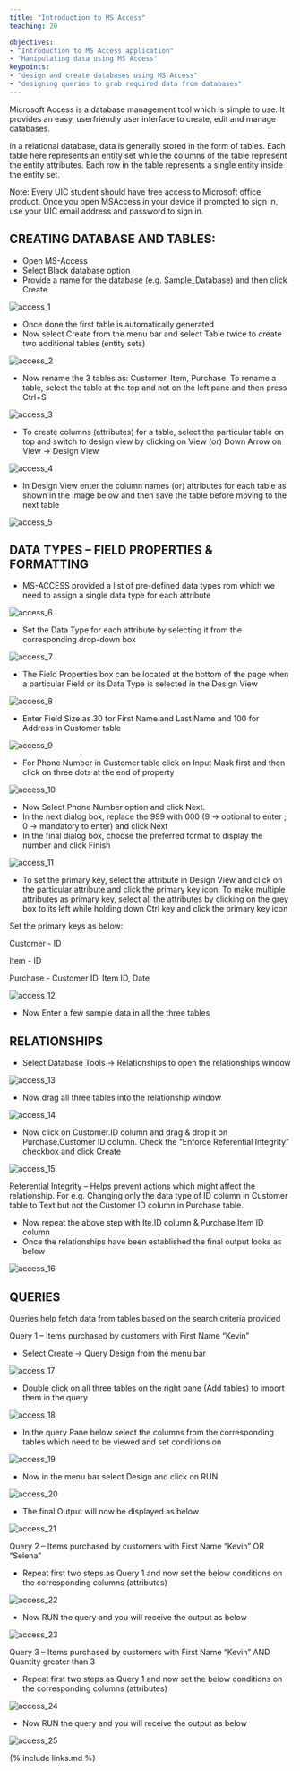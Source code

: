 ```yaml
---
title: "Introduction to MS Access"
teaching: 20

objectives:
- "Introduction to MS Access application"
- "Manipulating data using MS Access"
keypoints:
- "design and create databases using MS Access"
- "designing queries to grab required data from databases"
---
```


Microsoft Access is a database management tool which is simple to use. It provides an easy, userfriendly user interface to create, edit and manage databases.

In a relational database, data is generally stored in the form of tables. Each table here represents an entity set while the columns of the table represent the entity attributes. Each row in the table
represents a single entity inside the entity set.

Note: Every UIC student should have free access to Microsoft office product. Once you open MSAccess in your device if prompted to sign in, use your UIC email address and password to sign in.

## CREATING DATABASE AND TABLES:
* Open MS-Access
* Select Black database option
* Provide a name for the database (e.g. Sample_Database) and then click Create

![access_1](../fig/access_1.PNG)

* Once done the first table is automatically generated
* Now select Create from the menu bar and select Table twice to create two additional tables (entity sets)

![access_2](../fig/access_2.PNG)

* Now rename the 3 tables as: Customer, Item, Purchase. To rename a table, select the table at the top and not on the left pane and then press Ctrl+S

![access_3](../fig/access_3.PNG)

* To create columns (attributes) for a table, select the particular table on top and switch to design view by clicking on View (or) Down Arrow on View → Design View

![access_4](../fig/access_4.PNG)

* In Design View enter the column names (or) attributes for each table as shown in the image below and then save the table before moving to the next table

![access_5](../fig/access_5.PNG)

## DATA TYPES – FIELD PROPERTIES & FORMATTING

* MS-ACCESS provided a list of pre-defined data types rom which we need to assign a single data type for each attribute

![access_6](../fig/access_6.PNG)

* Set the Data Type for each attribute by selecting it from the corresponding drop-down box

![access_7](../fig/access_7.PNG)

* The Field Properties box can be located at the bottom of the page when a particular Field or its Data Type is selected in the Design View

![access_8](../fig/access_8.PNG)

* Enter Field Size as 30 for First Name and Last Name and 100 for Address in Customer table

![access_9](../fig/access_9.PNG)

* For Phone Number in Customer table click on Input Mask first and then click on three dots at the end of property

![access_10](../fig/access_10.PNG)

* Now Select Phone Number option and click Next.
* In the next dialog box, replace the 999 with 000 (9 → optional to enter ; 0 → mandatory to enter) and click Next
* In the final dialog box, choose the preferred format to display the number and click Finish

![access_11](../fig/access_11.PNG)

* To set the primary key, select the attribute in Design View and click on the particular attribute and click the primary key icon. To make multiple attributes as primary key, select all the attributes by clicking on the grey box to its left while holding down Ctrl key and click the primary key icon

Set the primary keys as below:

Customer - ID

Item - ID

Purchase - Customer ID, Item ID, Date

![access_12](../fig/access_12.PNG)

* Now Enter a few sample data in all the three tables

## RELATIONSHIPS

* Select Database Tools → Relationships to open the relationships window

![access_13](../fig/access_13.PNG)

* Now drag all three tables into the relationship window

![access_14](../fig/access_14.PNG)

* Now click on Customer.ID column and drag & drop it on Purchase.Customer ID column. Check the “Enforce Referential Integrity” checkbox and click Create

![access_15](../fig/access_15.PNG)

Referential Integrity – Helps prevent actions which might affect the relationship. For e.g.
Changing only the data type of ID column in Customer table to Text but not the Customer ID
column in Purchase table.

* Now repeat the above step with Ite.ID column & Purchase.Item ID column
* Once the relationships have been established the final output looks as below

![access_16](../fig/access_16.PNG)

## QUERIES

Queries help fetch data from tables based on the search criteria provided

Query 1 – Items purchased by customers with First Name “Kevin”

* Select Create → Query Design from the menu bar

![access_17](../fig/access_17.PNG)

* Double click on all three tables on the right pane (Add tables) to import them in the query

![access_18](../fig/access_18.PNG)

* In the query Pane below select the columns from the corresponding tables which need to be
viewed and set conditions on

![access_19](../fig/access_19.PNG)

* Now in the menu bar select Design and click on RUN

![access_20](../fig/access_20.PNG)

* The final Output will now be displayed as below

![access_21](../fig/access_21.PNG)

Query 2 – Items purchased by customers with First Name “Kevin” OR “Selena”

* Repeat first two steps as Query 1 and now set the below conditions on the corresponding columns (attributes)

![access_22](../fig/access_22.PNG)

* Now RUN the query and you will receive the output as below

![access_23](../fig/access_23.PNG)

Query 3 – Items purchased by customers with First Name “Kevin” AND Quantity greater than 3

* Repeat first two steps as Query 1 and now set the below conditions on the corresponding columns (attributes)

![access_24](../fig/access_24.PNG)

* Now RUN the query and you will receive the output as below

![access_25](../fig/access_25.PNG)

{% include links.md %}

